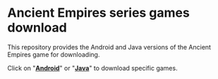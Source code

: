 # Ancient Empires series games download

This repository provides the Android and Java versions of the Ancient Empires game for downloading.

Click on "[**Android**](https://github.com/ancient-empires-resources/games-download/tree/main/Android)" or "[**Java**](https://github.com/ancient-empires-resources/games-download/tree/main/Java)" to download specific games.
